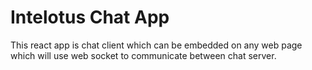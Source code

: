 # Intelotus Chat App

This react app is chat client which can be embedded on any web page which will use web socket to communicate between chat server.


